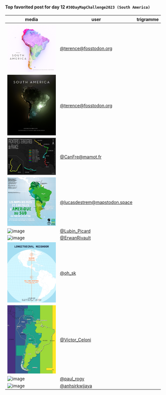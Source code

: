#### Top favorited post for day 12 `#30DayMapChallenge2023 (South America)`

| media | user | trigramme |
|-------|------|-----------|
|![image](uploads/b1360ef3f184903668197cf5318906d0/image.png)|[@terence@fosstodon.org](https://mastodon.tetaneutral.net/@terence@fosstodon.org/111400750084622107)|  |
|![image](uploads/a2247565cdf91e35335847f168a8b305/image.png)|[@terence@fosstodon.org](https://mastodon.tetaneutral.net/@terence@fosstodon.org/111399397964486277)|  |
|![image](uploads/8fadb164cbada178a79a0602dfa71839/image.png)|[@CanFre@mamot.fr](https://mastodon.tetaneutral.net/@CanFre@mamot.fr/111396585789409375)|  |
|![image](uploads/5288e01959f9c9cbd99d06ec099b0925/image.png)|[@lucasdestrem@mapstodon.space](https://mastodon.tetaneutral.net/@lucasdestrem@mapstodon.space/111395997352979502)|  |
|![image](uploads/1e1ffccddc88c4aa935f1a536aa71413/image.png)|[@Lubin_Picard](https://twitter.com/Lubin_Picard/status/1723611591440994392)|  |
|![image](uploads/93c7bbd5e90799a2ae53d6adc21f5c05/image.png)|[@ErwanRivault](https://twitter.com/ErwanRivault/status/1723766882593910970)|  |
|![image](uploads/fd2cdf29a5fce8f074bab1342401d87c/image.png)|[@oh_sk](https://twitter.com/oh_sk/status/1723674332319096900)|  |
|![image](uploads/88b6c1fcbb8cdac211a2036fc7f0b79d/image.png)|[@Victor_Celoni](https://twitter.com/Victor_Celoni/status/1723725965950337448)|  |
|![image](uploads/7ba4c04d53da95d5fabcfd7aee89d0a7/image.png)|[@paul_rogy](https://twitter.com/paul_rogy/status/1723788050709299424)|  |
|![image](uploads/ef2d4d4eca90e47659ef2cbb5e14911d/image.png)|[@anhsirkwijaya](https://twitter.com/anhsirkwijaya/status/1723605408521347329)|  |